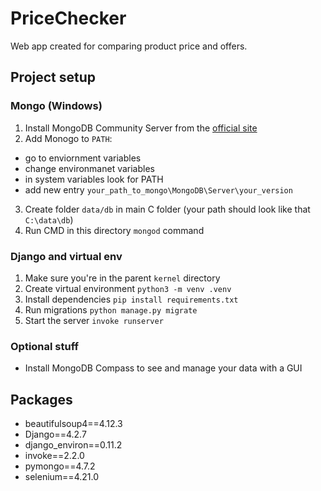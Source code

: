 # PriceChecker

Web app created for comparing product price and offers.

## Project setup

### Mongo (Windows)

1. Install MongoDB Community Server from the [official site](https://www.mongodb.com/try/download/community)
2. Add Monogo to `PATH`:

- go to enviornment variables
- change environmanet variables
- in system variables look for PATH
- add new entry `your_path_to_mongo\MongoDB\Server\your_version`

3. Create folder `data/db` in main C folder (your path should look like that `C:\data\db`)
4. Run CMD in this directory `mongod` command

### Django and virtual env

1. Make sure you're in the parent `kernel` directory
2. Create virtual environment `python3 -m venv .venv`
3. Install dependencies `pip install requirements.txt`
4. Run migrations `python manage.py migrate`
5. Start the server `invoke runserver`

### Optional stuff

- Install MongoDB Compass to see and manage your data with a GUI

## Packages

- beautifulsoup4==4.12.3
- Django==4.2.7
- django_environ==0.11.2
- invoke==2.2.0
- pymongo==4.7.2
- selenium==4.21.0
